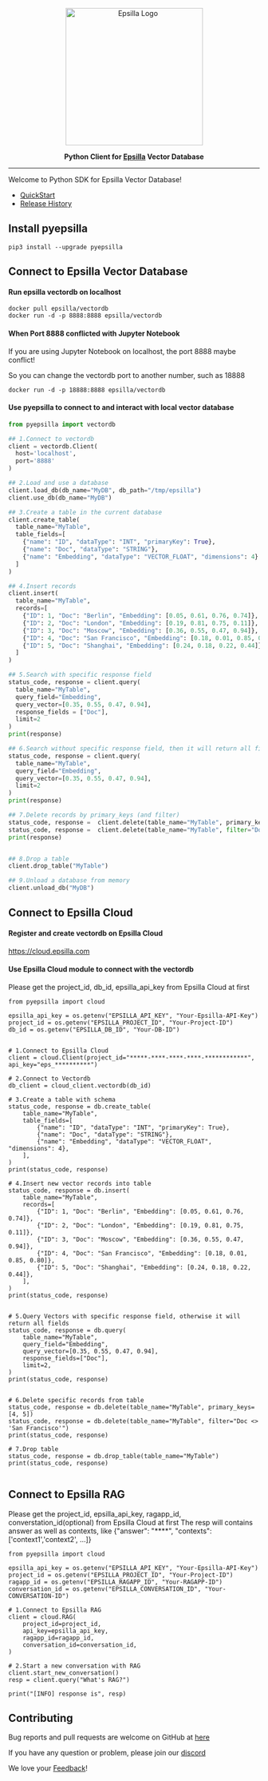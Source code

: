 <p align="center">
    <img width="275" alt="Epsilla Logo" src="https://epsilla-misc.s3.amazonaws.com/epsilla-horizontal.png">
</p>

<p align="center">
    <b>Python Client for <a href="https://github.com/epsilla-cloud/vectordb">Epsilla</a> Vector Database</b>
</p>

<hr />

Welcome to Python SDK for Epsilla Vector Database!
- <a href="https://epsilla-inc.gitbook.io/epsilladb/vector-database/connect-to-a-database">QuickStart</a>
- <a href="https://pypi.org/project/pyepsilla/#history">Release History</a>

## Install pyepsilla
```shell
pip3 install --upgrade pyepsilla
```

## Connect to Epsilla Vector Database

#### Run epsilla vectordb on localhost
```shell
docker pull epsilla/vectordb
docker run -d -p 8888:8888 epsilla/vectordb
```

#### When Port 8888 conflicted with Jupyter Notebook
If you are using Jupyter Notebook on localhost, the port 8888 maybe conflict!

So you can change the vectordb port to another number, such as 18888
```
docker run -d -p 18888:8888 epsilla/vectordb
```

#### Use pyepsilla to connect to and interact with local vector database

```python
from pyepsilla import vectordb

## 1.Connect to vectordb
client = vectordb.Client(
  host='localhost',
  port='8888'
)

## 2.Load and use a database
client.load_db(db_name="MyDB", db_path="/tmp/epsilla")
client.use_db(db_name="MyDB")

## 3.Create a table in the current database
client.create_table(
  table_name="MyTable",
  table_fields=[
    {"name": "ID", "dataType": "INT", "primaryKey": True},
    {"name": "Doc", "dataType": "STRING"},
    {"name": "Embedding", "dataType": "VECTOR_FLOAT", "dimensions": 4}
  ]
)

## 4.Insert records
client.insert(
  table_name="MyTable",
  records=[
    {"ID": 1, "Doc": "Berlin", "Embedding": [0.05, 0.61, 0.76, 0.74]},
    {"ID": 2, "Doc": "London", "Embedding": [0.19, 0.81, 0.75, 0.11]},
    {"ID": 3, "Doc": "Moscow", "Embedding": [0.36, 0.55, 0.47, 0.94]},
    {"ID": 4, "Doc": "San Francisco", "Embedding": [0.18, 0.01, 0.85, 0.80]},
    {"ID": 5, "Doc": "Shanghai", "Embedding": [0.24, 0.18, 0.22, 0.44]}
  ]
)

## 5.Search with specific response field
status_code, response = client.query(
  table_name="MyTable",
  query_field="Embedding",
  query_vector=[0.35, 0.55, 0.47, 0.94],
  response_fields = ["Doc"],
  limit=2
)
print(response)

## 6.Search without specific response field, then it will return all fields
status_code, response = client.query(
  table_name="MyTable",
  query_field="Embedding",
  query_vector=[0.35, 0.55, 0.47, 0.94],
  limit=2
)
print(response)

## 7.Delete records by primary_keys (and filter)
status_code, response =  client.delete(table_name="MyTable", primary_keys=[3, 4])
status_code, response =  client.delete(table_name="MyTable", filter="Doc <> 'San Francisco'")
print(response)


## 8.Drop a table
client.drop_table("MyTable")

## 9.Unload a database from memory
client.unload_db("MyDB")
```


## Connect to Epsilla Cloud

#### Register and create vectordb on Epsilla Cloud
https://cloud.epsilla.com

#### Use Epsilla Cloud module to connect with the vectordb
Please get the project_id, db_id, epsilla_api_key from Epsilla Cloud at first
```python3
from pyepsilla import cloud

epsilla_api_key = os.getenv("EPSILLA_API_KEY", "Your-Epsilla-API-Key")
project_id = os.getenv("EPSILLA_PROJECT_ID", "Your-Project-ID")
db_id = os.getenv("EPSILLA_DB_ID", "Your-DB-ID")


# 1.Connect to Epsilla Cloud
client = cloud.Client(project_id="*****-****-****-****-************", api_key="eps_**********")

# 2.Connect to Vectordb
db_client = cloud_client.vectordb(db_id)

# 3.Create a table with schema
status_code, response = db.create_table(
    table_name="MyTable",
    table_fields=[
        {"name": "ID", "dataType": "INT", "primaryKey": True},
        {"name": "Doc", "dataType": "STRING"},
        {"name": "Embedding", "dataType": "VECTOR_FLOAT", "dimensions": 4},
    ],
)
print(status_code, response)

# 4.Insert new vector records into table
status_code, response = db.insert(
    table_name="MyTable",
    records=[
        {"ID": 1, "Doc": "Berlin", "Embedding": [0.05, 0.61, 0.76, 0.74]},
        {"ID": 2, "Doc": "London", "Embedding": [0.19, 0.81, 0.75, 0.11]},
        {"ID": 3, "Doc": "Moscow", "Embedding": [0.36, 0.55, 0.47, 0.94]},
        {"ID": 4, "Doc": "San Francisco", "Embedding": [0.18, 0.01, 0.85, 0.80]},
        {"ID": 5, "Doc": "Shanghai", "Embedding": [0.24, 0.18, 0.22, 0.44]},
    ],
)
print(status_code, response)


# 5.Query Vectors with specific response field, otherwise it will return all fields
status_code, response = db.query(
    table_name="MyTable",
    query_field="Embedding",
    query_vector=[0.35, 0.55, 0.47, 0.94],
    response_fields=["Doc"],
    limit=2,
)
print(status_code, response)


# 6.Delete specific records from table
status_code, response = db.delete(table_name="MyTable", primary_keys=[4, 5])
status_code, response = db.delete(table_name="MyTable", filter="Doc <> 'San Francisco'")
print(status_code, response)

# 7.Drop table
status_code, response = db.drop_table(table_name="MyTable")
print(status_code, response)


```


## Connect to Epsilla RAG
Please get the project_id, epsilla_api_key, ragapp_id, converstation_id(optional) from Epsilla Cloud at first
The resp will contains answer as well as contexts, like {"answer": "****", "contexts": ['context1','context2', ...]}

```python3
from pyepsilla import cloud

epsilla_api_key = os.getenv("EPSILLA_API_KEY", "Your-Epsilla-API-Key")
project_id = os.getenv("EPSILLA_PROJECT_ID", "Your-Project-ID")
ragapp_id = os.getenv("EPSILLA_RAGAPP_ID", "Your-RAGAPP-ID")
conversation_id = os.getenv("EPSILLA_CONVERSATION_ID", "Your-CONVERSATION-ID")

# 1.Connect to Epsilla RAG
client = cloud.RAG(
    project_id=project_id,
    api_key=epsilla_api_key,
    ragapp_id=ragapp_id,
    conversation_id=conversation_id,
)

# 2.Start a new conversation with RAG
client.start_new_conversation()
resp = client.query("What's RAG?")

print("[INFO] response is", resp)
```


## Contributing
Bug reports and pull requests are welcome on GitHub at [here](https://github.com/epsilla-cloud/epsilla-python-client)

If you have any question or problem, please join our [discord](https://discord.com/invite/cDaY2CxZc5)

We love your <a href="https://forms.gle/z73ra1sGBxH9wiUR8">Feedback</a>!

